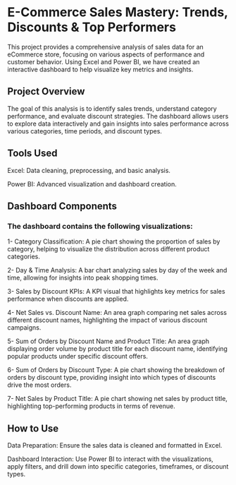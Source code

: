 # E-Commerce Sales Mastery: Trends, Discounts & Top Performers
This project provides a comprehensive analysis of sales data for an eCommerce store, focusing on various aspects of performance and customer behavior. Using Excel and Power BI, we have created an interactive dashboard to help visualize key metrics and insights.

## Project Overview
The goal of this analysis is to identify sales trends, understand category performance, and evaluate discount strategies. The dashboard allows users to explore data interactively and gain insights into sales performance across various categories, time periods, and discount types.

## Tools Used
Excel: Data cleaning, preprocessing, and basic analysis.

Power BI: Advanced visualization and dashboard creation.

## Dashboard Components

### The dashboard contains the following visualizations:

1- Category Classification: A pie chart showing the proportion of sales by category, helping to visualize the distribution across different product categories.

2- Day & Time Analysis: A bar chart analyzing sales by day of the week and time, allowing for insights into peak shopping times.

3- Sales by Discount KPIs: A KPI visual that highlights key metrics for sales performance when discounts are applied.

4- Net Sales vs. Discount Name: An area graph comparing net sales across different discount names, highlighting the impact of various discount campaigns.

5- Sum of Orders by Discount Name and Product Title: An area graph displaying order volume by product title for each discount name, identifying popular products under specific discount offers.

6- Sum of Orders by Discount Type: A pie chart showing the breakdown of orders by discount type, providing insight into which types of discounts drive the most orders.

7- Net Sales by Product Title: A pie chart showing net sales by product title, highlighting top-performing products in terms of revenue.

## How to Use
Data Preparation: Ensure the sales data is cleaned and formatted in Excel.

Dashboard Interaction: Use Power BI to interact with the visualizations, apply filters, and drill down into specific categories, timeframes, or discount types.
